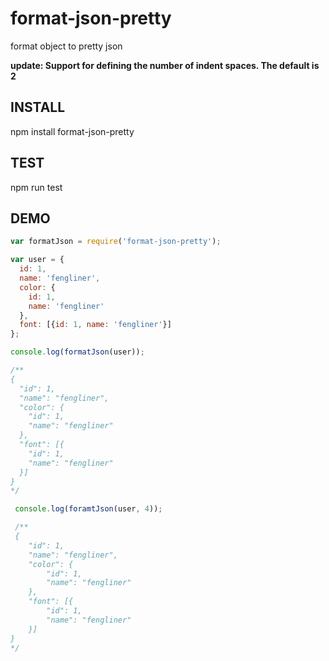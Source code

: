 # format-json-pretty

format object to pretty json

**update: Support for defining the number of indent spaces. The default is 2**

## INSTALL

  npm install format-json-pretty

## TEST

  npm run test

## DEMO

```js
var formatJson = require('format-json-pretty');

var user = {
  id: 1,
  name: 'fengliner',
  color: {
    id: 1,
    name: 'fengliner'
  },
  font: [{id: 1, name: 'fengliner'}]
};

console.log(formatJson(user));

/**
{
  "id": 1,
  "name": "fengliner",
  "color": {
    "id": 1,
    "name": "fengliner"
  },
  "font": [{
    "id": 1,
    "name": "fengliner"
  }]
}
*/

 console.log(foramtJson(user, 4));

 /**
 {
    "id": 1,
    "name": "fengliner",
    "color": {
        "id": 1,
        "name": "fengliner"
    },
    "font": [{
        "id": 1,
        "name": "fengliner"
    }]
}
*/
```
